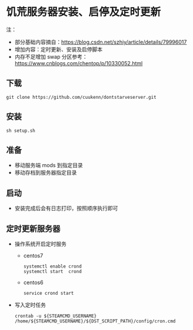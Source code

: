 # 饥荒服务器安装、启停及定时更新

注：

-   部分基础内容摘自：https://blog.csdn.net/szhiy/article/details/79996017
-   增加内容：定时更新、安装及启停脚本
-   内存不足增加 swap 分区参考：https://www.cnblogs.com/chentop/p/10330052.html

## 下载

```
git clone https://github.com/cuukenn/dontstarveserver.git
```

## 安装

```
sh setup.sh
```

## 准备

-   移动服务端 mods 到指定目录
-   移动存档到服务器指定目录

## 启动

-   安装完成后会有日志打印，按照顺序执行即可

## 定时更新服务器

-   操作系统开启定时服务

    -   centos7

        ```shell
        systemctl enable crond
        systemctl start  crond
        ```

    -   centos6

        ```shell
        service crond start
        ```

-   写入定时任务

    ```shell
    crontab -u ${STEAMCMD_USERNAME} /home/${STEAMCMD_USERNAME}/${DST_SCRIPT_PATH}/config/cron.cmd
    ```
